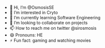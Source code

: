 - 👋 Hi, I’m @OsmosisSE
- 👀 I’m interested in Cryto
- 🌱 I’m currently learning Software Engineering
- 💞️ I’m looking to collaborate on projects
- 📫 How to reach me on twitter @sirosmosis
- 😄 Pronouns: HE
- ⚡ Fun fact: gaming and watching movies

<!---
OsmosisSE/OsmosisSE is a ✨ special ✨ repository because its `README.md` (this file) appears on your GitHub profile.
You can click the Preview link to take a look at your changes.
--->
